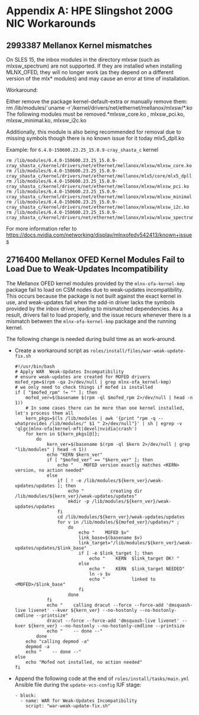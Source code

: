# Appendix A: HPE Slingshot 200G NIC Workarounds

## 2993387 Mellanox Kernel mismatches

On SLES 15, the inbox modules in the directory mlxsw (such as mlxsw_spectrum) are not supported. If they are installed when installing MLNX_OFED, they will no longer work (as they depend on a different version of the mlx* modules) and may cause an error at time of installation.

Workaround: 

Either remove the package kernel-default-extra or manually remove them: rm /lib/modules/\`uname -r\`/kernel/drivers/net/ethernet/mellanox/mlxsw/*.ko
The following modules must be removed.*mlxsw_core.ko , mlxsw_pci.ko, mlxsw_minimal.ko, mlxsw_i2c.ko 

Additionally, this module is also being recommended for removal due to missing symbols though there is no known issue for it today
mlx5_dpll.ko

Example: for `6.4.0-150600.23.25_15.0.9-cray_shasta_c` kernel

```screen
rm /lib/modules/6.4.0-150600.23.25_15.0.9-cray_shasta_c/kernel/drivers/net/ethernet/mellanox/mlxsw/mlxsw_core.ko
rm /lib/modules/6.4.0-150600.23.25_15.0.9-cray_shasta_c/kernel/drivers/net/ethernet/mellanox/mlx5/core/mlx5_dpll.ko
rm /lib/modules/6.4.0-150600.23.25_15.0.9-cray_shasta_c/kernel/drivers/net/ethernet/mellanox/mlxsw/mlxsw_pci.ko
rm /lib/modules/6.4.0-150600.23.25_15.0.9-cray_shasta_c/kernel/drivers/net/ethernet/mellanox/mlxsw/mlxsw_minimal.ko
rm /lib/modules/6.4.0-150600.23.25_15.0.9-cray_shasta_c/kernel/drivers/net/ethernet/mellanox/mlxsw/mlxsw_i2c.ko
rm /lib/modules/6.4.0-150600.23.25_15.0.9-cray_shasta_c/kernel/drivers/net/ethernet/mellanox/mlxsw/mlxsw_spectrum.ko
```

For more information refer to https://docs.nvidia.com/networking/display/mlnxofedv542413/known+issues


## 2716400 Mellanox OFED Kernel Modules Fail to Load Due to Weak-Updates Incompatibility

The Mellanox OFED kernel modules provided by the `mlnx-ofa-kernel-kmp` package fail to load on CSM nodes due to weak-updates incompatibility. This occurs because the package is not built against the exact kernel in use, and weak-updates fail when the add-in driver lacks the symbols provided by the inbox driver, leading to mismatched dependencies. As a result, drivers fail to load properly, and the issue recurs whenever there is a mismatch between the `mlnx-ofa-kernel-kmp` package and the running kernel.

The following change is needed during build time as an work-around.

- Create a workaround script as `roles/install/files/war-weak-update-fix.sh`

  ```screen
  #!/usr/bin/bash
  # Apply WAR  Weak-Updates Incompatibility
  # ensure weak-updates are created for MOFED drivers
  mofed_rpm=$(rpm -qa 2>/dev/null | grep mlnx-ofa_kernel-kmp)
  # we only need to check things if mofed is installed
  if [ "$mofed_rpm" != "" ]; then
      mofed_ver=$(basename $(rpm -ql $mofed_rpm 2>/dev/null | head -n 1))
      # In some cases there can be more than one kernel installed, let's process them all
      kern_pkgs=$(ls /lib/modules | awk '{print "rpm -q --whatprovides /lib/modules/" $1 " 2>/dev/null"}' | sh | egrep -v 'qlgc|mlnx-ofa|kernel-mft|devel|nvidia|crash')
      for kern in ${kern_pkgs[@]};
          do
              kern_ver=$(basename $(rpm -ql $kern 2>/dev/null | grep "lib/modules" | head -n 1))
              echo "KERN $kern_ver"
              if [ "$mofed_ver" == "$kern_ver" ]; then
                  echo "    MOFED version exactly matches <KERN> version, no action needed"
              else
                  if [ ! -e /lib/modules/${kern_ver}/weak-updates/updates ]; then
                      echo "          creating dir /lib/modules/${kern_ver}/weak-updates/updates"
                      mkdir -p /lib/modules/${kern_ver}/weak-updates/updates
                  fi
                  cd /lib/modules/${kern_ver}/weak-updates/updates
                  for v in /lib/modules/${mofed_ver}/updates/* ;
                      do
                          echo "    MOFED $v"
                          link_base=$(basename $v)
                          link_target="/lib/modules/${kern_ver}/weak-updates/updates/$link_base"
                          if [ -e $link_target ]; then
                              echo "    KERN  $link_target OK! "
                          else
                              echo "    KERN  $link_target NEEDED"
                              ln -s $v
                              echo "          linked to <MOFED>/$link_base"
                          fi
                      done
              fi
              echo "    calling dracut --force --force-add 'dmsquash-live livenet' --kver ${kern_ver} --no-hostonly --no-hostonly-cmdline --printsize"
              dracut --force --force-add 'dmsquash-live livenet' --kver ${kern_ver} --no-hostonly --no-hostonly-cmdline --printsize
              echo "    -- done --"
          done
      echo "calling depmod -a"
      depmod -a
      echo "    -- done --"
  else
      echo "Mofed not installed, no action needed"
  fi
  ```

- Append the following code at the end of `roles/install/tasks/main.yml` Ansible file during the `update-vcs-config` IUF stage:

  ```screen
  - block:
    - name: WAR for Weak-Updates Incompatibility
      script: "war-weak-update-fix.sh"
  ```

[//]: # "EOF"
